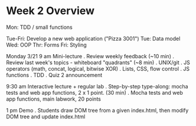 # Week 2 Overview

Mon: TDD / small functions

Tue-Fri: Develop a new web application ("Pizza 3001")
  Tue: Data model
  Wed: OOP
  Thr: Forms
  Fri: Styling

Monday 3/21
9 am Mini-lecture
  . Review weekly feedback (~10 min)
  . Review last week's topics - whiteboard "quadrants" (~8 min)
    . UNIX/git
    . JS operators (math, concat, logical, bitwise XOR)
    . Lists, CSS, flow control
    . JS functions
    . TDD
  . Quiz 2 announcement

9:30 am Interactive lecture + regular lab
  . Step-by-step type-along: mocha tests and web app functions, 2 x 1 point. (30 min)
  . Mocha tests and web app functions, main labwork, 20 points

1 pm Demo
  . Students draw DOM tree from a given index.html, then modify DOM tree and update index.html
